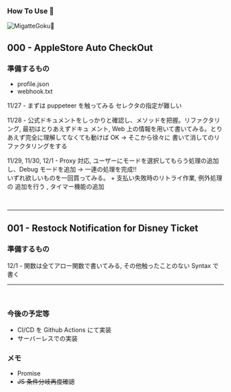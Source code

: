 ### How To Use 🤯

![MigatteGoku👋](https://steamuserimages-a.akamaihd.net/ugc/933813375174275464/A547CA1C4D425339D0D2043E6527DC24F8BF08CD/?imw=5000&imh=5000&ima=fit&impolicy=Letterbox&imcolor=%23000000&letterbox=false)

## 000 - AppleStore Auto CheckOut

### 準備するもの

- profile.json
- webhook.txt

11/27 - まずは puppeteer を触ってみる セレクタの指定が難しい

11/28 - 公式ドキュメントをしっかりと確認し、メソッドを把握。リファクタリング, 最初はとりあえずドキュ
メント, Web 上の情報を用いて書いてみる。とりあえず完全に理解してなくても動けば OK -> そこから徐々に
書いて消してのリファクタリングをする

11/29, 11/30, 12/1 - Proxy 対応, ユーザーにモードを選択してもらう処理の追加し、Debug モードを追加 ->
一連の処理を完成!! <br> いずれ欲しいものを一回買ってみる。 + 支払い失敗時のリトライ作業, 例外処理の
追加を行う , タイマー機能の追加

<br>

---

## 001 - Restock Notification for Disney Ticket

### 準備するもの

12/1 - 関数は全てアロー関数で書いてみる, その他触ったことのない Syntax で書く

---

<br>

### 今後の予定等

- CI/CD を Github Actions にて実装
- サーバーレスでの実装

### メモ

- Promise
- ~~JS 条件分岐再度確認~~
</div>
</details>
